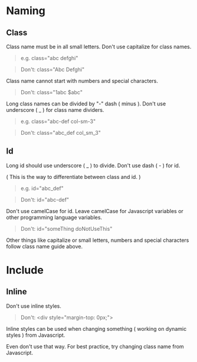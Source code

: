 # Naming

## Class
Class name must be in all small letters. Don't use capitalize for class names.

> e.g. class="abc defghi"

> Don't: class="Abc Defghi"

Class name cannot start with numbers and special characters.

> Don't: class="1abc $abc"

Long class names can be divided by "-" dash ( minus ). Don't use underscore ( _ ) for class name dividers.

> e.g. class="abc-def col-sm-3"

> Don't: class="abc_def col_sm_3"


## Id
Long id should use underscore ( _ ) to divide. Don't use dash ( - ) for id.

( This is the way to differentiate between class and id. )

> e.g. id="abc_def"

> Don't: id="abc-def"


Don't use camelCase for id. Leave camelCase for Javascript variables or other programming language variables.

> Don't: id="someThing doNotUseThis"

Other things like capitalize or small letters, numbers and special characters follow class name guide above.


# Include

## Inline
Don't use inline styles.

> Don't: &lt;div style="margin-top: 0px;"&gt;

Inline styles can be used when changing something ( working on dynamic styles ) from Javascript.

Even don't use that way. For best practice, try changing class name from Javascript.
